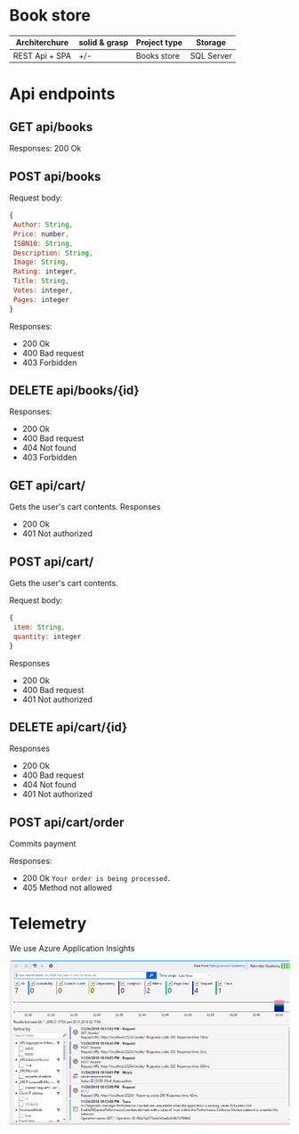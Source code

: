 # Book store
 
| Architerchure | solid & grasp | Project type | Storage     | 
| ------------- | --------------| ------------ | ----------- |
| REST Api + SPA| +/-           | Books store  | SQL Server  |
# Api endpoints

## GET api/books 
Responses: 200 Ok

## POST api/books 
Request body:
```javascript
{
 Author: String,
 Price: number,
 ISBN10: String,
 Description: String,
 Image: String,
 Rating: integer,
 Title: String,
 Votes: integer,
 Pages: integer
}
```
Responses:
* 200 Ok
* 400 Bad request
* 403 Forbidden

## DELETE api/books/{id}
Responses: 
* 200 Ok
* 400 Bad request
* 404 Not found
* 403 Forbidden

## GET api/cart/ 
Gets the user's cart contents.
Responses
* 200 Ok
* 401 Not authorized

## POST api/cart/ 
Gets the user's cart contents.

Request body:
```javascript
{
 item: String,
 quantity: integer
}
```
Responses
* 200 Ok
* 400 Bad request
* 401 Not authorized

## DELETE api/cart/{id} 

Responses
* 200 Ok
* 400 Bad request
* 404 Not found
* 401 Not authorized

## POST api/cart/order
Commits payment

Responses:
* 200 Ok `Your order is being processed.`
* 405 Method not allowed

# Telemetry
We use Azure Application Insights

![screen](https://github.com/bohdanka194/project/blob/master/misc/Screenshot_16.png)


